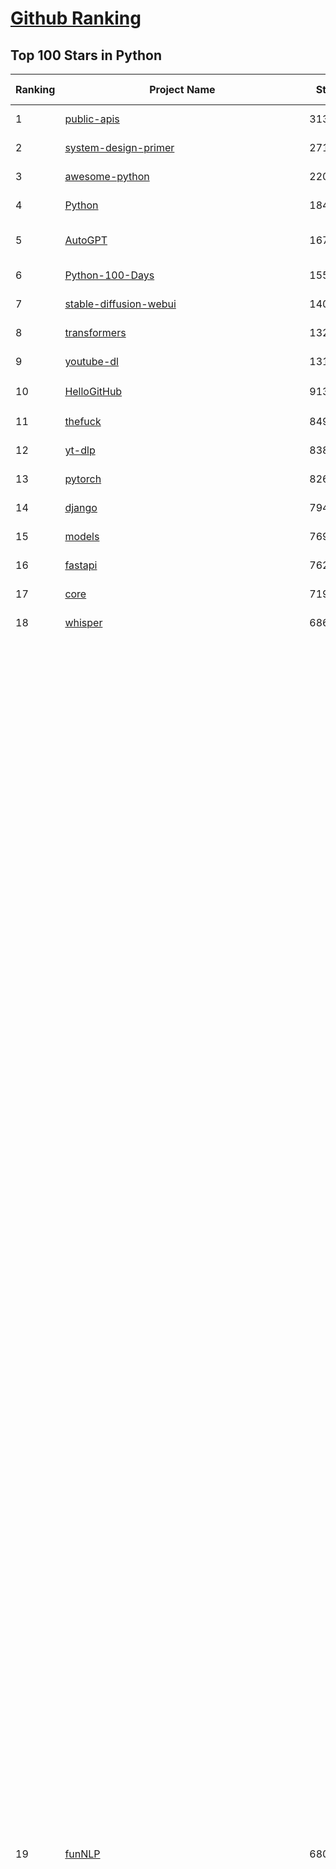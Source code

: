 [Github Ranking](../README.md)
==========

## Top 100 Stars in Python

| Ranking | Project Name | Stars | Forks | Language | Open Issues | Description | Last Commit |
| ------- | ------------ | ----- | ----- | -------- | ----------- | ----------- | ----------- |
| 1 | [public-apis](https://github.com/public-apis/public-apis) | 313500 | 33472 | Python | 24 | A collective list of free APIs | 2024-09-25T13:37:57Z |
| 2 | [system-design-primer](https://github.com/donnemartin/system-design-primer) | 271269 | 45776 | Python | 235 | Learn how to design large-scale systems. Prep for the system design interview.  Includes Anki flashcards. | 2024-08-07T10:09:11Z |
| 3 | [awesome-python](https://github.com/vinta/awesome-python) | 220387 | 24832 | Python | 0 | An opinionated list of awesome Python frameworks, libraries, software and resources. | 2024-08-11T17:10:18Z |
| 4 | [Python](https://github.com/TheAlgorithms/Python) | 184829 | 44454 | Python | 30 | All Algorithms implemented in Python | 2024-10-03T00:18:01Z |
| 5 | [AutoGPT](https://github.com/Significant-Gravitas/AutoGPT) | 167210 | 44196 | Python | 113 | AutoGPT is the vision of accessible AI for everyone, to use and to build on. Our mission is to provide the tools, so that you can focus on what matters. | 2024-10-03T08:24:28Z |
| 6 | [Python-100-Days](https://github.com/jackfrued/Python-100-Days) | 155414 | 52132 | Python | 533 | Python - 100天从新手到大师 | 2024-08-15T10:52:27Z |
| 7 | [stable-diffusion-webui](https://github.com/AUTOMATIC1111/stable-diffusion-webui) | 140611 | 26608 | Python | 2243 | Stable Diffusion web UI | 2024-09-09T04:52:14Z |
| 8 | [transformers](https://github.com/huggingface/transformers) | 132884 | 26502 | Python | 1019 | 🤗 Transformers: State-of-the-art Machine Learning for Pytorch, TensorFlow, and JAX. | 2024-10-03T08:27:49Z |
| 9 | [youtube-dl](https://github.com/ytdl-org/youtube-dl) | 131645 | 9970 | Python | 3703 | Command-line program to download videos from YouTube.com and other video sites | 2024-08-17T06:41:13Z |
| 10 | [HelloGitHub](https://github.com/521xueweihan/HelloGitHub) | 91351 | 9590 | Python | 145 | :octocat: 分享 GitHub 上有趣、入门级的开源项目。Share interesting, entry-level open source projects on GitHub. | 2024-09-28T06:51:48Z |
| 11 | [thefuck](https://github.com/nvbn/thefuck) | 84902 | 3430 | Python | 264 | Magnificent app which corrects your previous console command. | 2024-07-19T14:56:13Z |
| 12 | [yt-dlp](https://github.com/yt-dlp/yt-dlp) | 83879 | 6535 | Python | 1427 | A feature-rich command-line audio/video downloader | 2024-10-01T00:13:48Z |
| 13 | [pytorch](https://github.com/pytorch/pytorch) | 82634 | 22243 | Python | 13970 | Tensors and Dynamic neural networks in Python with strong GPU acceleration | 2024-10-03T07:44:06Z |
| 14 | [django](https://github.com/django/django) | 79431 | 31636 | Python | 0 | The Web framework for perfectionists with deadlines. | 2024-10-02T17:21:58Z |
| 15 | [models](https://github.com/tensorflow/models) | 76984 | 45783 | Python | 1067 | Models and examples built with TensorFlow | 2024-10-02T23:05:51Z |
| 16 | [fastapi](https://github.com/fastapi/fastapi) | 76203 | 6425 | Python | 44 | FastAPI framework, high performance, easy to learn, fast to code, ready for production | 2024-10-01T11:59:58Z |
| 17 | [core](https://github.com/home-assistant/core) | 71912 | 30134 | Python | 2274 | :house_with_garden: Open source home automation that puts local control and privacy first. | 2024-10-03T08:56:39Z |
| 18 | [whisper](https://github.com/openai/whisper) | 68645 | 8089 | Python | 0 | Robust Speech Recognition via Large-Scale Weak Supervision | 2024-09-30T18:21:19Z |
| 19 | [funNLP](https://github.com/fighting41love/funNLP) | 68040 | 14434 | Python | 25 | 中英文敏感词、语言检测、中外手机/电话归属地/运营商查询、名字推断性别、手机号抽取、身份证抽取、邮箱抽取、中日文人名库、中文缩写库、拆字词典、词汇情感值、停用词、反动词表、暴恐词表、繁简体转换、英文模拟中文发音、汪峰歌词生成器、职业名称词库、同义词库、反义词库、否定词库、汽车品牌词库、汽车零件词库、连续英文切割、各种中文词向量、公司名字大全、古诗词库、IT词库、财经词库、成语词库、地名词库、历史名人词库、诗词词库、医学词库、饮食词库、法律词库、汽车词库、动物词库、中文聊天语料、中文谣言数据、百度中文问答数据集、句子相似度匹配算法集合、bert资源、文本生成&摘要相关工具、cocoNLP信息抽取工具、国内电话号码正则匹配、清华大学XLORE:中英文跨语言百科知识图谱、清华大学人工智能技术系列报告、自然语言生成、NLU太难了系列、自动对联数据及机器人、用户名黑名单列表、罪名法务名词及分类模型、微信公众号语料、cs224n深度学习自然语言处理课程、中文手写汉字识别、中文自然语言处理 语料/数据集、变量命名神器、分词语料库+代码、任务型对话英文数据集、ASR 语音数据集 + 基于深度学习的中文语音识别系统、笑声检测器、Microsoft多语言数字/单位/如日期时间识别包、中华新华字典数据库及api(包括常用歇后语、成语、词语和汉字)、文档图谱自动生成、SpaCy 中文模型、Common Voice语音识别数据集新版、神经网络关系抽取、基于bert的命名实体识别、关键词(Keyphrase)抽取包pke、基于医疗领域知识图谱的问答系统、基于依存句法与语义角色标注的事件三元组抽取、依存句法分析4万句高质量标注数据、cnocr：用来做中文OCR的Python3包、中文人物关系知识图谱项目、中文nlp竞赛项目及代码汇总、中文字符数据、speech-aligner: 从“人声语音”及其“语言文本”产生音素级别时间对齐标注的工具、AmpliGraph: 知识图谱表示学习(Python)库：知识图谱概念链接预测、Scattertext 文本可视化(python)、语言/知识表示工具：BERT & ERNIE、中文对比英文自然语言处理NLP的区别综述、Synonyms中文近义词工具包、HarvestText领域自适应文本挖掘工具（新词发现-情感分析-实体链接等）、word2word：(Python)方便易用的多语言词-词对集：62种语言/3,564个多语言对、语音识别语料生成工具：从具有音频/字幕的在线视频创建自动语音识别(ASR)语料库、构建医疗实体识别的模型（包含词典和语料标注）、单文档非监督的关键词抽取、Kashgari中使用gpt-2语言模型、开源的金融投资数据提取工具、文本自动摘要库TextTeaser: 仅支持英文、人民日报语料处理工具集、一些关于自然语言的基本模型、基于14W歌曲知识库的问答尝试--功能包括歌词接龙and已知歌词找歌曲以及歌曲歌手歌词三角关系的问答、基于Siamese bilstm模型的相似句子判定模型并提供训练数据集和测试数据集、用Transformer编解码模型实现的根据Hacker News文章标题自动生成评论、用BERT进行序列标记和文本分类的模板代码、LitBank：NLP数据集——支持自然语言处理和计算人文学科任务的100部带标记英文小说语料、百度开源的基准信息抽取系统、虚假新闻数据集、Facebook: LAMA语言模型分析，提供Transformer-XL/BERT/ELMo/GPT预训练语言模型的统一访问接口、CommonsenseQA：面向常识的英文QA挑战、中文知识图谱资料、数据及工具、各大公司内部里大牛分享的技术文档 PDF 或者 PPT、自然语言生成SQL语句（英文）、中文NLP数据增强（EDA）工具、英文NLP数据增强工具 、基于医药知识图谱的智能问答系统、京东商品知识图谱、基于mongodb存储的军事领域知识图谱问答项目、基于远监督的中文关系抽取、语音情感分析、中文ULMFiT-情感分析-文本分类-语料及模型、一个拍照做题程序、世界各国大规模人名库、一个利用有趣中文语料库 qingyun 训练出来的中文聊天机器人、中文聊天机器人seqGAN、省市区镇行政区划数据带拼音标注、教育行业新闻语料库包含自动文摘功能、开放了对话机器人-知识图谱-语义理解-自然语言处理工具及数据、中文知识图谱：基于百度百科中文页面-抽取三元组信息-构建中文知识图谱、masr: 中文语音识别-提供预训练模型-高识别率、Python音频数据增广库、中文全词覆盖BERT及两份阅读理解数据、ConvLab：开源多域端到端对话系统平台、中文自然语言处理数据集、基于最新版本rasa搭建的对话系统、基于TensorFlow和BERT的管道式实体及关系抽取、一个小型的证券知识图谱/知识库、复盘所有NLP比赛的TOP方案、OpenCLaP：多领域开源中文预训练语言模型仓库、UER：基于不同语料+编码器+目标任务的中文预训练模型仓库、中文自然语言处理向量合集、基于金融-司法领域(兼有闲聊性质)的聊天机器人、g2pC：基于上下文的汉语读音自动标记模块、Zincbase 知识图谱构建工具包、诗歌质量评价/细粒度情感诗歌语料库、快速转化「中文数字」和「阿拉伯数字」、百度知道问答语料库、基于知识图谱的问答系统、jieba_fast 加速版的jieba、正则表达式教程、中文阅读理解数据集、基于BERT等最新语言模型的抽取式摘要提取、Python利用深度学习进行文本摘要的综合指南、知识图谱深度学习相关资料整理、维基大规模平行文本语料、StanfordNLP 0.2.0：纯Python版自然语言处理包、NeuralNLP-NeuralClassifier：腾讯开源深度学习文本分类工具、端到端的封闭域对话系统、中文命名实体识别：NeuroNER vs. BertNER、新闻事件线索抽取、2019年百度的三元组抽取比赛：“科学空间队”源码、基于依存句法的开放域文本知识三元组抽取和知识库构建、中文的GPT2训练代码、ML-NLP - 机器学习(Machine Learning)NLP面试中常考到的知识点和代码实现、nlp4han:中文自然语言处理工具集(断句/分词/词性标注/组块/句法分析/语义分析/NER/N元语法/HMM/代词消解/情感分析/拼写检查、XLM：Facebook的跨语言预训练语言模型、用基于BERT的微调和特征提取方法来进行知识图谱百度百科人物词条属性抽取、中文自然语言处理相关的开放任务-数据集-当前最佳结果、CoupletAI - 基于CNN+Bi-LSTM+Attention 的自动对对联系统、抽象知识图谱、MiningZhiDaoQACorpus - 580万百度知道问答数据挖掘项目、brat rapid annotation tool: 序列标注工具、大规模中文知识图谱数据：1.4亿实体、数据增强在机器翻译及其他nlp任务中的应用及效果、allennlp阅读理解:支持多种数据和模型、PDF表格数据提取工具 、 Graphbrain：AI开源软件库和科研工具，目的是促进自动意义提取和文本理解以及知识的探索和推断、简历自动筛选系统、基于命名实体识别的简历自动摘要、中文语言理解测评基准，包括代表性的数据集&基准模型&语料库&排行榜、树洞 OCR 文字识别 、从包含表格的扫描图片中识别表格和文字、语声迁移、Python口语自然语言处理工具集(英文)、 similarity：相似度计算工具包，java编写、海量中文预训练ALBERT模型 、Transformers 2.0 、基于大规模音频数据集Audioset的音频增强 、Poplar：网页版自然语言标注工具、图片文字去除，可用于漫画翻译 、186种语言的数字叫法库、Amazon发布基于知识的人-人开放领域对话数据集 、中文文本纠错模块代码、繁简体转换 、 Python实现的多种文本可读性评价指标、类似于人名/地名/组织机构名的命名体识别数据集 、东南大学《知识图谱》研究生课程(资料)、. 英文拼写检查库 、 wwsearch是企业微信后台自研的全文检索引擎、CHAMELEON：深度学习新闻推荐系统元架构 、 8篇论文梳理BERT相关模型进展与反思、DocSearch：免费文档搜索引擎、 LIDA：轻量交互式对话标注工具 、aili - the fastest in-memory index in the East 东半球最快并发索引 、知识图谱车音工作项目、自然语言生成资源大全 、中日韩分词库mecab的Python接口库、中文文本摘要/关键词提取、汉字字符特征提取器 (featurizer)，提取汉字的特征（发音特征、字形特征）用做深度学习的特征、中文生成任务基准测评 、中文缩写数据集、中文任务基准测评 - 代表性的数据集-基准(预训练)模型-语料库-baseline-工具包-排行榜、PySS3：面向可解释AI的SS3文本分类器机器可视化工具 、中文NLP数据集列表、COPE - 格律诗编辑程序、doccano：基于网页的开源协同多语言文本标注工具 、PreNLP：自然语言预处理库、简单的简历解析器，用来从简历中提取关键信息、用于中文闲聊的GPT2模型：GPT2-chitchat、基于检索聊天机器人多轮响应选择相关资源列表(Leaderboards、Datasets、Papers)、(Colab)抽象文本摘要实现集锦(教程 、词语拼音数据、高效模糊搜索工具、NLP数据增广资源集、微软对话机器人框架 、 GitHub Typo Corpus：大规模GitHub多语言拼写错误/语法错误数据集、TextCluster：短文本聚类预处理模块 Short text cluster、面向语音识别的中文文本规范化、BLINK：最先进的实体链接库、BertPunc：基于BERT的最先进标点修复模型、Tokenizer：快速、可定制的文本词条化库、中文语言理解测评基准，包括代表性的数据集、基准(预训练)模型、语料库、排行榜、spaCy 医学文本挖掘与信息提取 、 NLP任务示例项目代码集、 python拼写检查库、chatbot-list - 行业内关于智能客服、聊天机器人的应用和架构、算法分享和介绍、语音质量评价指标(MOSNet, BSSEval, STOI, PESQ, SRMR)、 用138GB语料训练的法文RoBERTa预训练语言模型 、BERT-NER-Pytorch：三种不同模式的BERT中文NER实验、无道词典 - 有道词典的命令行版本，支持英汉互查和在线查询、2019年NLP亮点回顾、 Chinese medical dialogue data 中文医疗对话数据集 、最好的汉字数字(中文数字)-阿拉伯数字转换工具、 基于百科知识库的中文词语多词义/义项获取与特定句子词语语义消歧、awesome-nlp-sentiment-analysis - 情感分析、情绪原因识别、评价对象和评价词抽取、LineFlow：面向所有深度学习框架的NLP数据高效加载器、中文医学NLP公开资源整理 、MedQuAD：(英文)医学问答数据集、将自然语言数字串解析转换为整数和浮点数、Transfer Learning in Natural Language Processing (NLP) 、面向语音识别的中文/英文发音辞典、Tokenizers：注重性能与多功能性的最先进分词器、CLUENER 细粒度命名实体识别 Fine Grained Named Entity Recognition、 基于BERT的中文命名实体识别、中文谣言数据库、NLP数据集/基准任务大列表、nlp相关的一些论文及代码, 包括主题模型、词向量(Word Embedding)、命名实体识别(NER)、文本分类(Text Classificatin)、文本生成(Text Generation)、文本相似性(Text Similarity)计算等，涉及到各种与nlp相关的算法，基于keras和tensorflow 、Python文本挖掘/NLP实战示例、 Blackstone：面向非结构化法律文本的spaCy pipeline和NLP模型通过同义词替换实现文本“变脸” 、中文 预训练 ELECTREA 模型: 基于对抗学习 pretrain Chinese Model 、albert-chinese-ner - 用预训练语言模型ALBERT做中文NER 、基于GPT2的特定主题文本生成/文本增广、开源预训练语言模型合集、多语言句向量包、编码、标记和实现：一种可控高效的文本生成方法、 英文脏话大列表 、attnvis：GPT2、BERT等transformer语言模型注意力交互可视化、CoVoST：Facebook发布的多语种语音-文本翻译语料库，包括11种语言(法语、德语、荷兰语、俄语、西班牙语、意大利语、土耳其语、波斯语、瑞典语、蒙古语和中文)的语音、文字转录及英文译文、Jiagu自然语言处理工具 - 以BiLSTM等模型为基础，提供知识图谱关系抽取 中文分词 词性标注 命名实体识别 情感分析 新词发现 关键词 文本摘要 文本聚类等功能、用unet实现对文档表格的自动检测，表格重建、NLP事件提取文献资源列表 、 金融领域自然语言处理研究资源大列表、CLUEDatasetSearch - 中英文NLP数据集：搜索所有中文NLP数据集，附常用英文NLP数据集 、medical_NER - 中文医学知识图谱命名实体识别 、(哈佛)讲因果推理的免费书、知识图谱相关学习资料/数据集/工具资源大列表、Forte：灵活强大的自然语言处理pipeline工具集 、Python字符串相似性算法库、PyLaia：面向手写文档分析的深度学习工具包、TextFooler：针对文本分类/推理的对抗文本生成模块、Haystack：灵活、强大的可扩展问答(QA)框架、中文关键短语抽取工具 | 2024-05-10T07:38:24Z |
| 20 | [flask](https://github.com/pallets/flask) | 67714 | 16173 | Python | 6 | The Python micro framework for building web applications. | 2024-09-01T16:04:17Z |
| 21 | [devops-exercises](https://github.com/bregman-arie/devops-exercises) | 66102 | 14760 | Python | 29 | Linux, Jenkins, AWS, SRE, Prometheus, Docker, Python, Ansible, Git, Kubernetes, Terraform, OpenStack, SQL, NoSQL, Azure, GCP, DNS, Elastic, Network, Virtualization. DevOps Interview Questions | 2024-08-31T08:15:03Z |
| 22 | [awesome-machine-learning](https://github.com/josephmisiti/awesome-machine-learning) | 65558 | 14594 | Python | 2 | A curated list of awesome Machine Learning frameworks, libraries and software. | 2024-08-07T17:16:24Z |
| 23 | [gpt_academic](https://github.com/binary-husky/gpt_academic) | 64482 | 7976 | Python | 336 | 为GPT/GLM等LLM大语言模型提供实用化交互接口，特别优化论文阅读/润色/写作体验，模块化设计，支持自定义快捷按钮&函数插件，支持Python和C++等项目剖析&自译解功能，PDF/LaTex论文翻译&总结功能，支持并行问询多种LLM模型，支持chatglm3等本地模型。接入通义千问, deepseekcoder, 讯飞星火, 文心一言, llama2, rwkv, claude2, moss等。 | 2024-10-01T11:59:26Z |
| 24 | [manim](https://github.com/3b1b/manim) | 62900 | 5827 | Python | 412 | Animation engine for explanatory math videos | 2024-10-01T18:28:43Z |
| 25 | [cpython](https://github.com/python/cpython) | 62686 | 30063 | Python | 7080 | The Python programming language | 2024-10-03T08:31:54Z |
| 26 | [ansible](https://github.com/ansible/ansible) | 62503 | 23840 | Python | 513 | Ansible is a radically simple IT automation platform that makes your applications and systems easier to deploy and maintain. Automate everything from code deployment to network configuration to cloud management, in a language that approaches plain English, using SSH, with no agents to install on remote systems. https://docs.ansible.com. | 2024-10-02T22:49:35Z |
| 27 | [d2l-zh](https://github.com/d2l-ai/d2l-zh) | 61815 | 10893 | Python | 0 | 《动手学深度学习》：面向中文读者、能运行、可讨论。中英文版被70多个国家的500多所大学用于教学。 | 2024-07-30T09:32:19Z |
| 28 | [keras](https://github.com/keras-team/keras) | 61698 | 19426 | Python | 230 | Deep Learning for humans | 2024-10-02T17:59:33Z |
| 29 | [PayloadsAllTheThings](https://github.com/swisskyrepo/PayloadsAllTheThings) | 60373 | 14523 | Python | 0 | A list of useful payloads and bypass for Web Application Security and Pentest/CTF | 2024-10-02T14:31:47Z |
| 30 | [gpt4free](https://github.com/xtekky/gpt4free) | 60183 | 13228 | Python | 20 | The official gpt4free repository \| various collection of powerful language models | 2024-09-29T20:48:32Z |
| 31 | [scikit-learn](https://github.com/scikit-learn/scikit-learn) | 59632 | 25305 | Python | 1551 | scikit-learn: machine learning in Python | 2024-10-03T07:46:59Z |
| 32 | [sherlock](https://github.com/sherlock-project/sherlock) | 59204 | 6784 | Python | 95 | Hunt down social media accounts by username across social networks | 2024-08-30T05:21:09Z |
| 33 | [screenshot-to-code](https://github.com/abi/screenshot-to-code) | 56405 | 6947 | Python | 56 | Drop in a screenshot and convert it to clean code (HTML/Tailwind/React/Vue) | 2024-09-26T14:56:18Z |
| 34 | [llama](https://github.com/meta-llama/llama) | 55814 | 9512 | Python | 331 | Inference code for Llama models | 2024-08-18T07:07:28Z |
| 35 | [localstack](https://github.com/localstack/localstack) | 55689 | 3970 | Python | 315 | 💻 A fully functional local AWS cloud stack. Develop and test your cloud & Serverless apps offline | 2024-10-03T00:19:20Z |
| 36 | [annotated_deep_learning_paper_implementations](https://github.com/labmlai/annotated_deep_learning_paper_implementations) | 54453 | 5622 | Python | 28 | 🧑‍🏫 60+ Implementations/tutorials of deep learning papers with side-by-side notes 📝; including transformers (original, xl, switch, feedback, vit, ...), optimizers (adam, adabelief, sophia, ...), gans(cyclegan, stylegan2, ...), 🎮 reinforcement learning (ppo, dqn), capsnet, distillation, ... 🧠 | 2024-08-24T09:18:59Z |
| 37 | [private-gpt](https://github.com/zylon-ai/private-gpt) | 53764 | 7219 | Python | 214 | Interact with your documents using the power of GPT, 100% privately, no data leaks | 2024-09-26T14:30:31Z |
| 38 | [face_recognition](https://github.com/ageitgey/face_recognition) | 53015 | 13450 | Python | 754 | The world's simplest facial recognition api for Python and the command line | 2024-08-21T06:22:36Z |
| 39 | [scrapy](https://github.com/scrapy/scrapy) | 52598 | 10489 | Python | 449 | Scrapy, a fast high-level web crawling & scraping framework for Python. | 2024-10-02T08:04:03Z |
| 40 | [open-interpreter](https://github.com/OpenInterpreter/open-interpreter) | 52448 | 4628 | Python | 192 | A natural language interface for computers | 2024-09-26T07:13:34Z |
| 41 | [Real-Time-Voice-Cloning](https://github.com/CorentinJ/Real-Time-Voice-Cloning) | 52287 | 8747 | Python | 192 | Clone a voice in 5 seconds to generate arbitrary speech in real-time | 2024-08-14T19:54:03Z |
| 42 | [ComfyUI](https://github.com/comfyanonymous/ComfyUI) | 52241 | 5501 | Python | 1694 | The most powerful and modular diffusion model GUI, api and backend with a graph/nodes interface. | 2024-10-03T07:36:06Z |
| 43 | [gpt-engineer](https://github.com/gpt-engineer-org/gpt-engineer) | 52120 | 6790 | Python | 11 | Platform to experiment with the AI Software Engineer. Terminal based. NOTE: Very different from https://gptengineer.app | 2024-09-12T13:16:33Z |
| 44 | [requests](https://github.com/psf/requests) | 52051 | 9308 | Python | 178 | A simple, yet elegant, HTTP library. | 2024-09-30T17:32:23Z |
| 45 | [faceswap](https://github.com/deepfakes/faceswap) | 52033 | 13176 | Python | 21 | Deepfakes Software For All | 2024-08-17T00:29:36Z |
| 46 | [you-get](https://github.com/soimort/you-get) | 50272 | 9412 | Python | 0 | :arrow_double_down: Dumb downloader that scrapes the web | 2024-08-19T20:29:59Z |
| 47 | [hackingtool](https://github.com/Z4nzu/hackingtool) | 50006 | 5367 | Python | 36 | ALL IN ONE Hacking Tool For Hackers | 2024-07-31T13:30:04Z |
| 48 | [yolov5](https://github.com/ultralytics/yolov5) | 49997 | 16162 | Python | 118 | YOLOv5 🚀 in PyTorch > ONNX > CoreML > TFLite | 2024-10-01T10:52:38Z |
| 49 | [openpilot](https://github.com/commaai/openpilot) | 49615 | 9017 | Python | 135 | openpilot is an operating system for robotics. Currently, it upgrades the driver assistance system in 275+ supported cars. | 2024-10-03T08:07:47Z |
| 50 | [grok-1](https://github.com/xai-org/grok-1) | 49461 | 8328 | Python | 72 | Grok open release | 2024-08-30T04:17:25Z |
| 51 | [rich](https://github.com/Textualize/rich) | 49051 | 1714 | Python | 162 | Rich is a Python library for rich text and beautiful formatting in the terminal. | 2024-10-01T14:01:33Z |
| 52 | [professional-programming](https://github.com/charlax/professional-programming) | 46491 | 3709 | Python | 4 | A collection of learning resources for curious software engineers | 2024-09-30T17:58:51Z |
| 53 | [big-list-of-naughty-strings](https://github.com/minimaxir/big-list-of-naughty-strings) | 46160 | 2126 | Python | 67 | The Big List of Naughty Strings is a list of strings which have a high probability of causing issues when used as user-input data. | 2024-04-18T03:26:59Z |
| 54 | [MetaGPT](https://github.com/geekan/MetaGPT) | 44012 | 5238 | Python | 308 | 🌟 The Multi-Agent Framework: First AI Software Company, Towards Natural Language Programming | 2024-09-29T07:38:02Z |
| 55 | [pandas](https://github.com/pandas-dev/pandas) | 43417 | 17835 | Python | 3523 | Flexible and powerful data analysis / manipulation library for Python, providing labeled data structures similar to R data.frame objects, statistical functions, and much more | 2024-10-03T07:09:32Z |
| 56 | [PaddleOCR](https://github.com/PaddlePaddle/PaddleOCR) | 42983 | 7714 | Python | 115 | Awesome multilingual OCR toolkits based on PaddlePaddle (practical ultra lightweight OCR system, support 80+ languages recognition, provide data annotation and synthesis tools, support training and deployment among server, mobile, embedded and IoT devices) | 2024-10-02T11:10:04Z |
| 57 | [30-Days-Of-Python](https://github.com/Asabeneh/30-Days-Of-Python) | 41595 | 7948 | Python | 68 | 30 days of Python programming challenge is a step-by-step guide to learn the Python programming language in 30 days. This challenge may take more than100 days, follow your own pace.  These videos may help too: https://www.youtube.com/channel/UC7PNRuno1rzYPb1xLa4yktw | 2024-08-17T23:00:53Z |
| 58 | [Fooocus](https://github.com/lllyasviel/Fooocus) | 40474 | 5649 | Python | 173 | Focus on prompting and generating | 2024-08-21T01:49:14Z |
| 59 | [ChatGLM-6B](https://github.com/THUDM/ChatGLM-6B) | 40465 | 5193 | Python | 548 | ChatGLM-6B: An Open Bilingual Dialogue Language Model \| 开源双语对话语言模型 | 2024-06-27T04:05:25Z |
| 60 | [python-patterns](https://github.com/faif/python-patterns) | 40273 | 6928 | Python | 10 | A collection of design patterns/idioms in Python | 2024-09-05T20:53:59Z |
| 61 | [text-generation-webui](https://github.com/oobabooga/text-generation-webui) | 39840 | 5229 | Python | 235 | A Gradio web UI for Large Language Models. | 2024-10-03T03:35:13Z |
| 62 | [ailearning](https://github.com/apachecn/ailearning) | 39208 | 11418 | Python | 3 | AiLearning：数据分析+机器学习实战+线性代数+PyTorch+NLTK+TF2 | 2024-03-04T02:15:13Z |
| 63 | [black](https://github.com/psf/black) | 38696 | 2429 | Python | 353 | The uncompromising Python code formatter | 2024-09-30T15:00:34Z |
| 64 | [sentry](https://github.com/getsentry/sentry) | 38688 | 4152 | Python | 2689 | Developer-first error tracking and performance monitoring | 2024-10-03T08:49:48Z |
| 65 | [ColossalAI](https://github.com/hpcaitech/ColossalAI) | 38687 | 4337 | Python | 390 | Making large AI models cheaper, faster and more accessible | 2024-09-30T17:48:16Z |
| 66 | [stablediffusion](https://github.com/Stability-AI/stablediffusion) | 38642 | 4988 | Python | 234 | High-Resolution Image Synthesis with Latent Diffusion Models | 2024-09-20T21:20:35Z |
| 67 | [cheat.sh](https://github.com/chubin/cheat.sh) | 38196 | 1780 | Python | 119 | the only cheat sheet you need | 2024-06-22T19:07:48Z |
| 68 | [Deep-Learning-Papers-Reading-Roadmap](https://github.com/floodsung/Deep-Learning-Papers-Reading-Roadmap) | 38005 | 7301 | Python | 49 | Deep Learning papers reading roadmap for anyone who are eager to learn this amazing tech! | 2022-11-27T13:18:32Z |
| 69 | [bert](https://github.com/google-research/bert) | 37936 | 9571 | Python | 790 | TensorFlow code and pre-trained models for BERT | 2024-07-23T23:39:41Z |
| 70 | [odoo](https://github.com/odoo/odoo) | 37827 | 24562 | Python | 2799 | Odoo. Open Source Apps To Grow Your Business. | 2024-10-03T09:00:30Z |
| 71 | [Deep-Live-Cam](https://github.com/hacksider/Deep-Live-Cam) | 37523 | 5330 | Python | 240 | real time face swap and one-click video deepfake with only a single image | 2024-10-03T06:52:21Z |
| 72 | [diagrams](https://github.com/mingrammer/diagrams) | 37351 | 2432 | Python | 308 | :art: Diagram as Code for prototyping cloud system architectures | 2024-10-02T01:29:43Z |
| 73 | [Open-Assistant](https://github.com/LAION-AI/Open-Assistant) | 36978 | 3229 | Python | 225 | OpenAssistant is a chat-based assistant that understands tasks, can interact with third-party systems, and retrieve information dynamically to do so. | 2024-08-17T01:55:35Z |
| 74 | [FastChat](https://github.com/lm-sys/FastChat) | 36574 | 4516 | Python | 764 | An open platform for training, serving, and evaluating large language models. Release repo for Vicuna and Chatbot Arena. | 2024-09-25T23:04:00Z |
| 75 | [interview_internal_reference](https://github.com/0voice/interview_internal_reference) | 36564 | 9435 | Python | 27 | 2023年最新总结，阿里，腾讯，百度，美团，头条等技术面试题目，以及答案，专家出题人分析汇总。 | 2024-05-20T12:04:02Z |
| 76 | [airflow](https://github.com/apache/airflow) | 36539 | 14150 | Python | 964 | Apache Airflow - A platform to programmatically author, schedule, and monitor workflows | 2024-10-03T08:38:01Z |
| 77 | [nanoGPT](https://github.com/karpathy/nanoGPT) | 36498 | 5735 | Python | 212 | The simplest, fastest repository for training/finetuning medium-sized GPTs. | 2024-08-19T10:49:32Z |
| 78 | [python-cheatsheet](https://github.com/gto76/python-cheatsheet) | 36179 | 6462 | Python | 5 | Comprehensive Python Cheatsheet | 2024-10-02T18:06:23Z |
| 79 | [quivr](https://github.com/QuivrHQ/quivr) | 36167 | 3514 | Python | 104 | Open-source RAG Framework for building GenAI Second Brains 🧠  Build productivity assistant (RAG) ⚡️🤖 Chat with your docs (PDF, CSV, ...)  & apps using Langchain, GPT 3.5 / 4 turbo, Private, Anthropic, VertexAI, Ollama, LLMs, Groq  that you can share with users !  Efficient retrieval augmented generation framework | 2024-10-03T08:58:25Z |
| 80 | [mitmproxy](https://github.com/mitmproxy/mitmproxy) | 36138 | 3998 | Python | 311 | An interactive TLS-capable intercepting HTTP proxy for penetration testers and software developers. | 2024-10-02T17:14:18Z |
| 81 | [llama_index](https://github.com/run-llama/llama_index) | 35847 | 5081 | Python | 574 | LlamaIndex is a data framework for your LLM applications | 2024-10-02T23:16:58Z |
| 82 | [wtfpython](https://github.com/satwikkansal/wtfpython) | 35691 | 2654 | Python | 72 | What the f*ck Python? 😱 | 2024-06-13T13:18:00Z |
| 83 | [DragGAN](https://github.com/XingangPan/DragGAN) | 35657 | 3448 | Python | 142 | Official Code for DragGAN (SIGGRAPH 2023) | 2024-05-18T17:51:40Z |
| 84 | [GFPGAN](https://github.com/TencentARC/GFPGAN) | 35632 | 5896 | Python | 346 | GFPGAN aims at developing Practical Algorithms for Real-world Face Restoration. | 2024-07-26T18:44:02Z |
| 85 | [MockingBird](https://github.com/babysor/MockingBird) | 35022 | 5196 | Python | 465 | 🚀AI拟声: 5秒内克隆您的声音并生成任意语音内容 Clone a voice in 5 seconds to generate arbitrary speech in real-time | 2024-08-29T09:52:56Z |
| 86 | [DeepSpeed](https://github.com/microsoft/DeepSpeed) | 34965 | 4060 | Python | 985 | DeepSpeed is a deep learning optimization library that makes distributed training and inference easy, efficient, and effective. | 2024-10-02T22:02:15Z |
| 87 | [streamlit](https://github.com/streamlit/streamlit) | 34902 | 3027 | Python | 917 | Streamlit — A faster way to build and share data apps. | 2024-10-03T06:46:38Z |
| 88 | [gym](https://github.com/openai/gym) | 34576 | 8593 | Python | 102 | A toolkit for developing and comparing reinforcement learning algorithms. | 2024-05-02T16:09:06Z |
| 89 | [TaskMatrix](https://github.com/chenfei-wu/TaskMatrix) | 34517 | 3315 | Python | 218 | None | 2024-01-06T02:41:20Z |
| 90 | [TTS](https://github.com/coqui-ai/TTS) | 34263 | 4149 | Python | 73 | 🐸💬 - a deep learning toolkit for Text-to-Speech, battle-tested in research and production | 2024-08-16T12:07:14Z |
| 91 | [12306](https://github.com/testerSunshine/12306) | 33847 | 9809 | Python | 225 | 12306智能刷票，订票 | 2023-04-02T03:19:43Z |
| 92 | [HanLP](https://github.com/hankcs/HanLP) | 33624 | 10042 | Python | 9 | 中文分词 词性标注 命名实体识别 依存句法分析 成分句法分析 语义依存分析 语义角色标注 指代消解 风格转换 语义相似度 新词发现 关键词短语提取 自动摘要 文本分类聚类 拼音简繁转换 自然语言处理 | 2024-09-08T00:16:16Z |
| 93 | [WeChatMsg](https://github.com/LC044/WeChatMsg) | 33606 | 3520 | Python | 54 | 提取微信聊天记录，将其导出成HTML、Word、Excel文档永久保存，对聊天记录进行分析生成年度聊天报告，用聊天数据训练专属于个人的AI聊天助手 | 2024-09-23T14:08:08Z |
| 94 | [shadowsocks](https://github.com/shadowsocks/shadowsocks) | 33574 | 18614 | Python | 0 | None | 2024-04-01T09:07:32Z |
| 95 | [cli](https://github.com/httpie/cli) | 33536 | 3673 | Python | 161 | 🥧 HTTPie CLI  — modern, user-friendly command-line HTTP client for the API era. JSON support, colors, sessions, downloads, plugins & more. | 2024-08-21T02:27:13Z |
| 96 | [GPT-SoVITS](https://github.com/RVC-Boss/GPT-SoVITS) | 33459 | 3839 | Python | 557 | 1 min voice data can also be used to train a good TTS model! (few shot voice cloning) | 2024-10-02T14:47:07Z |
| 97 | [ray](https://github.com/ray-project/ray) | 33284 | 5625 | Python | 3531 | Ray is a unified framework for scaling AI and Python applications. Ray consists of a core distributed runtime and a set of AI Libraries for accelerating ML workloads. | 2024-10-02T23:44:53Z |
| 98 | [jieba](https://github.com/fxsjy/jieba) | 33157 | 6722 | Python | 624 | 结巴中文分词 | 2024-08-21T09:23:45Z |
| 99 | [XX-Net](https://github.com/XX-net/XX-Net) | 33022 | 7695 | Python | 7893 | A proxy tool to bypass GFW. | 2024-06-11T04:53:12Z |
| 100 | [OpenHands](https://github.com/All-Hands-AI/OpenHands) | 32638 | 3728 | Python | 118 | 🙌 OpenHands: Code Less, Make More | 2024-10-03T07:28:32Z |

